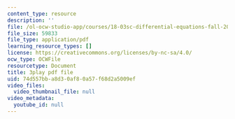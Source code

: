 ```yaml
---
content_type: resource
description: ''
file: /ol-ocw-studio-app/courses/18-03sc-differential-equations-fall-2011/74d557bba8d30af80a57f68d2a5009ef_e3FfmXtkppM.pdf
file_size: 59833
file_type: application/pdf
learning_resource_types: []
license: https://creativecommons.org/licenses/by-nc-sa/4.0/
ocw_type: OCWFile
resourcetype: Document
title: 3play pdf file
uid: 74d557bb-a8d3-0af8-0a57-f68d2a5009ef
video_files:
  video_thumbnail_file: null
video_metadata:
  youtube_id: null
---
```

